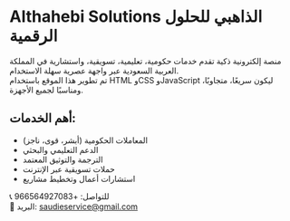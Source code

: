 # Althahebi Solutions الذاهبي للحلول الرقمية 

منصة إلكترونية ذكية تقدم خدمات حكومية، تعليمية، تسويقية، واستشارية في المملكة العربية السعودية عبر واجهة عصرية سهلة الاستخدام.  
تم تطوير هذا الموقع باستخدام HTML وCSS وJavaScript ليكون سريعًا، متجاوبًا، ومناسبًا لجميع الأجهزة.

## أهم الخدمات:
- المعاملات الحكومية (أبشر، قوى، ناجز)
- الدعم التعليمي والبحثي
- الترجمة والتوثيق المعتمد
- حملات تسويقية عبر الإنترنت
- استشارات أعمال وتخطيط مشاريع

📞 للتواصل: +966564927083  
📧 البريد: saudieservice@gmail.com